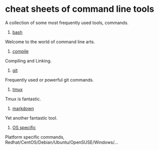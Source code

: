 cheat sheets of command line tools
===================================

A collection of some most frequently used tools, commands.

1. [bash](bash/)

  Welcome to the world of command line arts.

1. [compile](compile/)

  Compiling and Linking.

1. [git](git/)

  Frequently used or powerful git commands.

1. [tmux](tmux.md)

  Tmux is fantastic.

1. [markdown](markdown.md)

  Yet another fantastic tool.

1. [OS specific](os-specific/)

  Platform specific commands, Redhat/CentOS/Debian/Ubuntu/OpenSUSE/Windows/...

